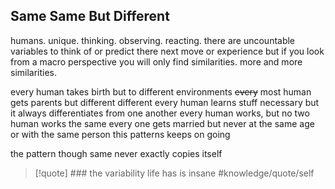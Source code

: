 ## Same Same But Different

humans. unique. thinking. observing. reacting.
there are uncountable variables to think of or predict there next move or experience but if you look from a macro perspective you will only find similarities. more and more similarities.

every human takes birth but to different environments
~~every~~  most human gets parents but different different
every human learns stuff necessary but it always differentiates from one another
every human works, but no two human works the same
every one gets married but never at the same age or with the same person
this patterns keeps on going

the pattern though same never exactly copies itself

> [!quote] ### the variability life has is insane
> #knowledge/quote/self 

